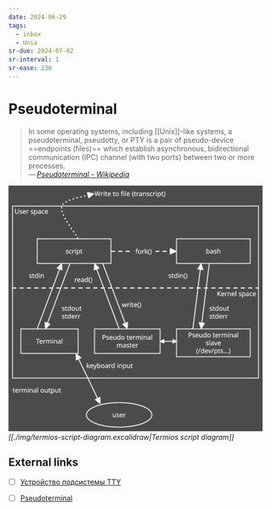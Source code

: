```yaml
---
date: 2024-06-29
tags:
  - inbox
  - Unix
sr-due: 2024-07-02
sr-interval: 1
sr-ease: 230
---
```

# Pseudoterminal

> In some operating systems, including [[Unix]]-like systems, a pseudoterminal,
> pseudotty, or PTY is a pair of pseudo-device ==endpoints (files)== which
> establish asynchronous, bidirectional communication (IPC) channel (with two
> ports) between two or more processes.\
> — <cite>[Pseudoterminal - Wikipedia](https://en.wikipedia.org/wiki/Pseudoterminal)</cite>

![Termios script diagram](./img/termios-script-diagram.excalidraw.svg)
_[[./img/termios-script-diagram.excalidraw|Termios script diagram]]_

## External links

- [ ] [Устройство подсистемы TTY](https://wandrien.github.io/articles/tty/)
- [ ] [Pseudoterminal](https://en.wikipedia.org/wiki/Pseudoterminal)

